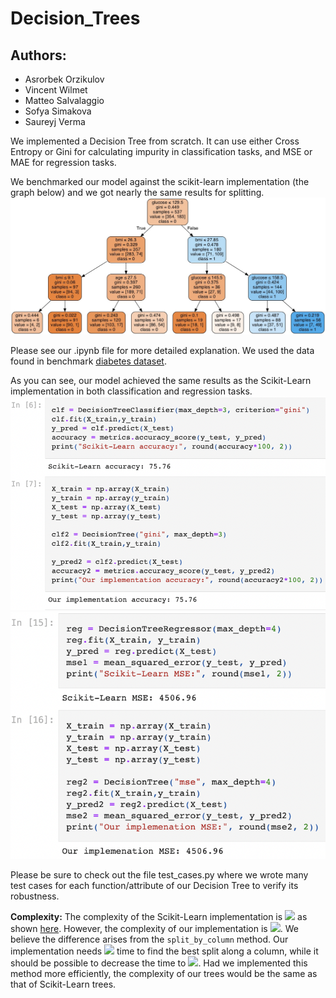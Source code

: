 # Decision_Trees
## Authors: 
- Asrorbek Orzikulov
- Vincent Wilmet
- Matteo Salvalaggio
- Sofya Simakova
- Saureyj Verma

We implemented a Decision Tree from scratch. It can use either Cross Entropy or Gini for calculating impurity in 
classification tasks, and MSE or MAE for regression tasks. 

We benchmarked our model against the scikit-learn implementation (the graph below) and we got nearly the same results 
for splitting. 
![Graphic](https://github.com/Asrorbek-Orzikulov/Decision_Trees/blob/master/data/Diagram.jpeg) 

Please see our .ipynb file for more detailed explanation. We used the data found in benchmark
[diabetes dataset](https://www.kaggle.com/uciml/pima-indians-diabetes-database).

As you can see, our model achieved the same results as the Scikit-Learn implementation in both classification 
and regression tasks.
![Classification](https://github.com/Asrorbek-Orzikulov/Decision_Trees/blob/master/data/comparison_classification.png)
![Regression](https://github.com/Asrorbek-Orzikulov/Decision_Trees/blob/master/data/comparison_regression.png)

Please be sure to check out the file test_cases.py where we wrote many test cases for each function/attribute of our 
Decision Tree to verify its robustness.

**Complexity:** The complexity of the Scikit-Learn implementation is 
<img src="https://render.githubusercontent.com/render/math?math=O(n_{features} n_{samples}^2 \log (n_{samples}))">
as shown [here](https://scikit-learn.org/stable/modules/tree.html#complexity).
However, the complexity of our implementation is <img src="https://render.githubusercontent.com/render/math?math=O(n_{features} n_{samples}^3)">. 
We believe the difference arises from the `split_by_column` method. Our implementation needs 
<img src="https://render.githubusercontent.com/render/math?math=O(n_{samples}^2)"> time to find the best split along a 
column, while it should be possible to decrease the time to 
<img src="https://render.githubusercontent.com/render/math?math=O(n_{samples} \log (n_{samples}))">. Had we implemented 
this method more efficiently, the complexity of our trees would be the same as that of Scikit-Learn trees.
